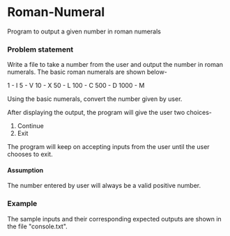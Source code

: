 # Roman-Numeral
Program to output a given number in roman numerals

### Problem statement
Write a file to take a number from the user and output the number in roman numerals. The basic roman numerals are shown below-

1 - I
5 - V
10 - X
50 - L
100 - C
500 - D
1000 - M

Using the basic numerals, convert the number given by user.

After displaying the output, the program will give the user two choices-
1. Continue
2. Exit

The program will keep on accepting inputs from the user until the user chooses to exit.

#### Assumption
The number entered by user will always be a valid positive number.

### Example
The sample inputs and their corresponding expected outputs are shown in the file "console.txt". 
